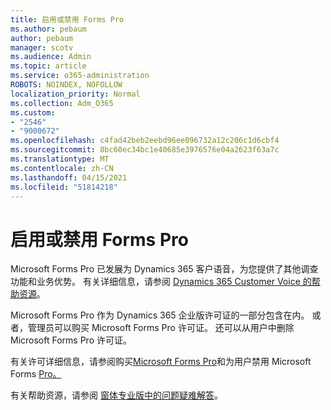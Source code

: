 ```yaml
---
title: 启用或禁用 Forms Pro
ms.author: pebaum
author: pebaum
manager: scotv
ms.audience: Admin
ms.topic: article
ms.service: o365-administration
ROBOTS: NOINDEX, NOFOLLOW
localization_priority: Normal
ms.collection: Adm_O365
ms.custom:
- "2546"
- "9000672"
ms.openlocfilehash: c4fad42beb2eebd96ee096732a12c206c1d6cbf4
ms.sourcegitcommit: 8bc60ec34bc1e40685e3976576e04a2623f63a7c
ms.translationtype: MT
ms.contentlocale: zh-CN
ms.lasthandoff: 04/15/2021
ms.locfileid: "51814218"
---
```

# <a name="enable-or-disable-forms-pro"></a>启用或禁用 Forms Pro

Microsoft Forms Pro 已发展为 Dynamics 365 客户语音，为您提供了其他调查功能和业务优势。 有关详细信息，请参阅 [Dynamics 365 Customer Voice 的帮助资源](https://go.microsoft.com/fwlink/p/?linkid=2128357)。  

Microsoft Forms Pro 作为 Dynamics 365 企业版许可证的一部分包含在内。 或者，管理员可以购买 Microsoft Forms Pro 许可证。 还可以从用户中删除 Microsoft Forms Pro 许可证。  

有关许可详细信息，请参阅购买[Microsoft Forms Pro](https://docs.microsoft.com/forms-pro/purchase#purchase-microsoft-forms-pro-for-users-in-a-dynamics-365-tenant)和为用户禁用 Microsoft Forms [Pro。](https://docs.microsoft.com/forms-pro/purchase#disable-microsoft-forms-pro-for-a-user-1)
  
有关帮助资源，请参阅 [窗体专业版中的问题疑难解答](https://docs.microsoft.com/forms-pro/troubleshoot)。
